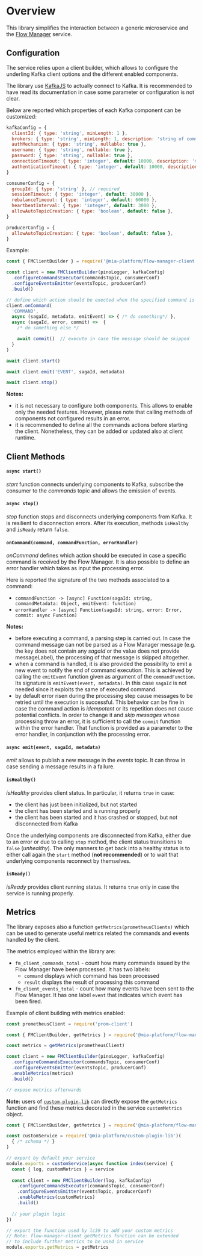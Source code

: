 # Overview

This library simplifies the interaction between a generic microservice and the [Flow Manager](https://docs.mia-platform.eu/docs/runtime_suite/flow-manager-service/overview) service.

## Configuration

The service relies upon a client builder, which allows to configure the
underling Kafka client options and the different enabled components.

The library use [KafkaJS](https://kafka.js.org/) to actually connect to
Kafka. It is recommended to have read its documentation in case some parameter or configuration is not clear.

Below are reported which properties of each Kafka component can be customized:

```javascript
kafkaConfig = {
  clientId: { type: 'string', minLength: 1 },
  brokers: { type: 'string', minLength: 1, description: 'string of comma separated brokers address' },
  authMechanism: { type: 'string', nullable: true },
  username: { type: 'string', nullable: true },
  password: { type: 'string', nullable: true },
  connectionTimeout: { type: 'integer', default: 10000, description: 'milliseconds' },
  authenticationTimeout: { type: 'integer', default: 10000, description: 'milliseconds' }
}

consumerConfig = {
  groupId: { type: 'string' }, // required
  sessionTimeout: { type: 'integer', default: 30000 },
  rebalanceTimeout: { type: 'integer', default: 60000 },
  heartbeatInterval: { type: 'integer', default: 3000 },
  allowAutoTopicCreation: { type: 'boolean', default: false },
}

producerConfig = {
  allowAutoTopicCreation: { type: 'boolean', default: false },
}
```

Example:

```javascript
const { FMClientBuilder } = require('@mia-platform/flow-manager-client')

const client = new FMClientBuilder(pinoLogger, kafkaConfig)
  .configureCommandsExecutor(commandsTopic, consumerConf)
  .configureEventsEmitter(eventsTopic, producerConf)
  .build()

// define which action should be exected when the specified command is received
client.onCommand(
  'COMMAND',
  async (sagaId, metadata, emitEvent) => { /* do something*/ },
  async (sagaId, error, commit) =>  {
    /* do something else */

    await commit()  // execute in case the message should be skipped
  }
)

await client.start()

await client.emit('EVENT', sagaId, metadata)

await client.stop()
```

**Notes:**
- it is not necessary to configure both components. This allows to enable only the needed features.
  However, please note that calling methods of components not configured results in an error.
- it is recommended to define all the commands actions before starting the client.
  Nonetheless, they can be added or updated also at client runtime.

## Client Methods

#### `async start()`
_start_ function connects underlying components to Kafka, subscribe
the consumer to the _commands_ topic and allows the emission of events.

#### `async stop()`
_stop_ function stops and disconnects underlying components from Kafka. It is resilient to disconnection errors.
After its execution, methods `isHealthy` and `isReady` return `false`.

#### `onCommand(command, commandFunction, errorHandler)`
_onCommand_ defines which action should be executed in case a specific command is received by the Flow Manager.
It is also possible to define an error handler which takes as input the processing error.

Here is reported the signature of the two methods associated to a command:

- `commandFunction -> [async] Function(sagaId: string, commandMetadata: Object, emitEvent: function)`
- `errorHandler -> [async] Function(sagaId: string, error: Error, commit: async Function)`

**Notes:**
- before executing a command, a parsing step is carried out. In case the command message can not be
parsed as a Flow Manager message (e.g. the key does not contain any _sagaId_ or the value does not provide messageLabel),
  the processing of that message is skipped altogether.
- when a command is handled, it is also provided the possibility to emit a new event to notify the end of command execution.
  This is achieved by calling the `emitEvent` function given as argument of the `commandFunction`.
  Its signature is `emitEvent(event, metadata)`. In this case `sagaId` is not needed since it exploits the same of executed command. 
- by default error risen during the processing step cause messages to be retried until the
execution is successful. This behavior can be fine in case the command action is _idempotent_
  or its repetition does not cause potential conflicts.
  In order to change it and *skip messages* whose processing throw an error,
  it is sufficient to call the `commit` function within the error handler.
  That function is provided as a parameter to the error handler, in conjunction with the processing error.

#### `async emit(event, sagaId, metadata)`
_emit_ allows to publish a new message in the _events_ topic. It can throw in case sending a message results in a failure.

#### `isHealthy()`
_isHealthy_ provides client status. In particular, it returns `true` in case:
- the client has just been initialized, but not started
- the client has been started and is running properly
- the client has been started and it has crashed or stopped, but not disconnected from Kafka

Once the underlying components are disconnected from Kafka, either due to an error or due to calling `stop` method,
the client status transitions to `false` (_unhealthy_).
The only manners to get back into a healthy status is to either call again the `start` method (**not recommended**)
or to wait that underlying components reconnect by themselves.

#### `isReady()`
_isReady_ provides client running status. It returns `true` only in case the service is running properly.


## Metrics

The library exposes also a function `getMetrics(prometheusClients)` which can be used
to generate useful metrics related the commands and events handled by the client.

The metrics employed within the library are:

- `fm_client_commands_total` - count how many commands issued by the Flow Manager have been processed.
  It has two labels:
  - `command` displays which command has been processed
  - `result` displays the result of processing this command
- `fm_client_events_total` - count how many events have been sent to the Flow Manager.
  It has one label `event` that indicates which event has been fired.

Example of client building with metrics enabled:

```javascript
const prometheusClient = require('prom-client')

const { FMClientBuilder, getMetrics } = require('@mia-platform/flow-manager-client')

const metrics = getMetrics(prometheusClient)

const client = new FMClientBuilder(pinoLogger, kafkaConfig)
  .configureCommandsExecutor(commandsTopic, consumerConf)
  .configureEventsEmitter(eventsTopic, producerConf)
  .enableMetrics(metrics)
  .build()

// expose metrics afterwards
```

**Note:** users of [`custom-plugin-lib`](https://docs.mia-platform.eu/docs/runtime_suite_libraries/custom-plugin-lib/apidoc)
can directly expose the `getMetrics` function and find these metrics decorated
in the service `customMetrics` object.

```javascript
const { FMClientBuilder, getMetrics } = require('@mia-platform/flow-manager-client')

const customService = require('@mia-platform/custom-plugin-lib')(
  { /* schema */ }
)

// export by default your service
module.exports = customService(async function index(service) {
  const { log, customMetrics } = service
  
  const client = new FMClientBuilder(log, kafkaConfig)
    .configureCommandsExecutor(commandsTopic, consumerConf)
    .configureEventsEmitter(eventsTopic, producerConf)
    .enableMetrics(customMetrics)
    .build()
  
  // your plugin logic
})

// export the function used by lc39 to add your custom metrics
// Note: flow-manager-client getMetrics function can be extended
// to include further metrics to be used in service
module.exports.getMetrics = getMetrics
```
